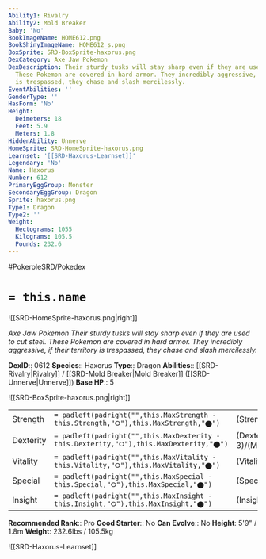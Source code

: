 ```yaml
---
Ability1: Rivalry
Ability2: Mold Breaker
Baby: 'No'
BookImageName: HOME612.png
BookShinyImageName: HOME612_s.png
BoxSprite: SRD-BoxSprite-haxorus.png
DexCategory: Axe Jaw Pokemon
DexDescription: Their sturdy tusks will stay sharp even if they are used to cut steel.
  These Pokemon are covered in hard armor. They incredibly aggressive, if their territory
  is trespassed, they chase and slash mercilessly.
EventAbilities: ''
GenderType: ''
HasForm: 'No'
Height:
  Deimeters: 18
  Feet: 5.9
  Meters: 1.8
HiddenAbility: Unnerve
HomeSprite: SRD-HomeSprite-haxorus.png
Learnset: '[[SRD-Haxorus-Learnset]]'
Legendary: 'No'
Name: Haxorus
Number: 612
PrimaryEggGroup: Monster
SecondaryEggGroup: Dragon
Sprite: haxorus.png
Type1: Dragon
Type2: ''
Weight:
  Hectograms: 1055
  Kilograms: 105.5
  Pounds: 232.6
---
```


#PokeroleSRD/Pokedex

# `= this.name`

![[SRD-HomeSprite-haxorus.png|right]]

*Axe Jaw Pokemon*
*Their sturdy tusks will stay sharp even if they are used to cut steel. These Pokemon are covered in hard armor. They incredibly aggressive, if their territory is trespassed, they chase and slash mercilessly.*

**DexID**:: 0612
**Species**:: Haxorus
**Type**:: Dragon
**Abilities**:: [[SRD-Rivalry|Rivalry]] / [[SRD-Mold Breaker|Mold Breaker]] ([[SRD-Unnerve|Unnerve]])
**Base HP**:: 5

![[SRD-BoxSprite-haxorus.png|right]]

|           |                                                                                        |                                          |
| --------- | -------------------------------------------------------------------------------------- | ---------------------------------------- |
| Strength  | `= padleft(padright("",this.MaxStrength - this.Strength,"⭘"),this.MaxStrength,"⬤")`    | (Strength::4)/(MaxStrength::8)   |
| Dexterity | `= padleft(padright("",this.MaxDexterity - this.Dexterity,"⭘"),this.MaxDexterity,"⬤")` | (Dexterity:: 3)/(MaxDexterity::6) |
| Vitality  | `= padleft(padright("",this.MaxVitality - this.Vitality,"⭘"),this.MaxVitality,"⬤")`    | (Vitality::2)/(MaxVitality::5)   |
| Special   | `= padleft(padright("",this.MaxSpecial - this.Special,"⭘"),this.MaxSpecial,"⬤")`       | (Special::2)/(MaxSpecial::4)     |
| Insight   | `= padleft(padright("",this.MaxInsight - this.Insight,"⭘"),this.MaxInsight,"⬤")`       | (Insight::2)/(MaxInsight::5)     |

**Recommended Rank**:: Pro
**Good Starter**:: No
**Can Evolve**:: No
**Height**: 5'9" / 1.8m
**Weight**: 232.6lbs / 105.5kg

![[SRD-Haxorus-Learnset]]